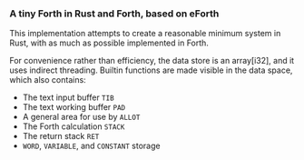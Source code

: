 ### A tiny Forth in Rust and Forth, based on eForth

This implementation attempts to create a reasonable minimum system in Rust, with as much as possible implemented in Forth.

For convenience rather than efficiency, the data store is an array[i32], and it uses indirect threading.
Builtin functions are made visible in the data space, which also contains:
- The text input buffer `TIB`
- The text working buffer `PAD`
- A general area for use by `ALLOT`
- The Forth calculation `STACK`
- The return stack `RET`
- `WORD`, `VARIABLE`, and `CONSTANT` storage

